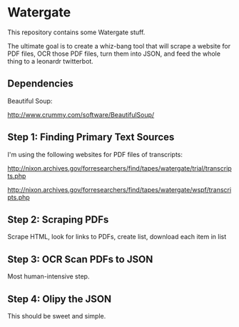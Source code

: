 # Watergate

This repository contains some Watergate stuff.

The ultimate goal is to create a whiz-bang tool
that will scrape a website for PDF files,
OCR those PDF files, turn them into JSON,
and feed the whole thing to a leonardr twitterbot.

## Dependencies

Beautiful Soup:

http://www.crummy.com/software/BeautifulSoup/

## Step 1: Finding Primary Text Sources

I'm using the following websites for PDF files of transcripts:

http://nixon.archives.gov/forresearchers/find/tapes/watergate/trial/transcripts.php

http://nixon.archives.gov/forresearchers/find/tapes/watergate/wspf/transcripts.php

## Step 2: Scraping PDFs

Scrape HTML, look for links to PDFs, create list, download each item in list

## Step 3: OCR Scan PDFs to JSON

Most human-intensive step.

## Step 4: Olipy the JSON

This should be sweet and simple.

